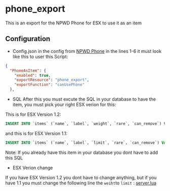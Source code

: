# phone_export
 This is an export for the NPWD Phone for ESX to use it as an item

## Configuration

- Config.json
in the config from [NPWD Phone](https://github.com/project-error/npwd/blob/master/config.json) in the lines 1-6 it must look like this to user this Script:

```json
{
  "PhoneAsItem": {
    "enabled": true,
    "exportResource": "phone_export",
    "exportFunction": "canUsePhone"
  },
  ```
- SQL
After this you must excute the SQL in your database to have the item, you must pick your right ESX verion for this:

This is for ESX Version 1.2:

```sql
INSERT INTO `items` (`name`, `label`, `weight`, `rare`, `can_remove`) VALUES ('phone', 'Phone', 1, 0, 1);
```

and this is for ESX Version 1.1:

```sql
INSERT INTO `items` (`name`, `label`, `limit`, `rare`, `can_remove`) VALUES ('phone', 'Phone', 1, 0, 1);
```

Note: If you already have this item in your database you dont have to add this SQL

- ESX Verion change

If you have ESX Version 1.2 you dont have to change anything, but if you have 1.1 you must change the following line the `weiht`to `limit` :
   [server.lua](https://github.com/Sander2222/phone_export/blob/main/server.lua#L9)
